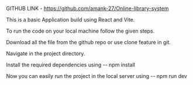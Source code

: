 GITHUB LINK - https://github.com/amank-27/Online-library-system

This is a basic Application build using React and Vite.

To run the code on your local machine follow the given steps.

Download all the file from the github repo or use clone feature in git.

Navigate in the project directory.

Install the required dependencies using -- npm install

Now you can easily run the project in the local server using -- npm run dev